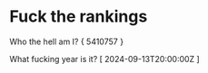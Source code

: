 # Fuck the rankings

Who the hell am I?
{ 5410757 }

What fucking year is it?
[ 2024-09-13T20:00:00Z ]
